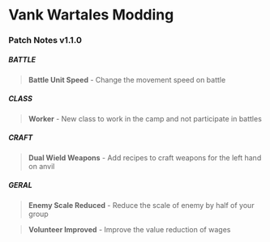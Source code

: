 # Vank Wartales Modding

### Patch Notes v1.1.0

##### BATTLE
> **Battle Unit Speed** - Change the movement speed on battle


##### CLASS
> **Worker** - New class to work in the camp and not participate in battles


##### CRAFT
> **Dual Wield Weapons** - Add recipes to craft weapons for the left hand on anvil


##### GERAL
> **Enemy Scale Reduced** - Reduce the scale of enemy by half of your group

> **Volunteer Improved** - Improve the value reduction of wages

